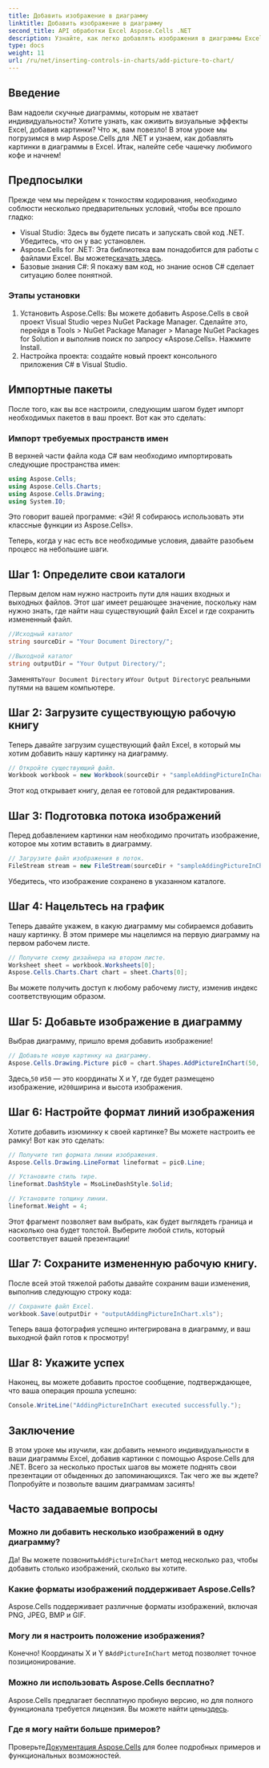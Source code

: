 ```yaml
---
title: Добавить изображение в диаграмму
linktitle: Добавить изображение в диаграмму
second_title: API обработки Excel Aspose.Cells .NET
description: Узнайте, как легко добавлять изображения в диаграммы Excel с помощью Aspose.Cells для .NET. Улучшите свои диаграммы и презентации всего за несколько простых шагов.
type: docs
weight: 11
url: /ru/net/inserting-controls-in-charts/add-picture-to-chart/
---
```

## Введение

Вам надоели скучные диаграммы, которым не хватает индивидуальности? Хотите узнать, как оживить визуальные эффекты Excel, добавив картинки? Что ж, вам повезло! В этом уроке мы погрузимся в мир Aspose.Cells для .NET и узнаем, как добавлять картинки в диаграммы в Excel. Итак, налейте себе чашечку любимого кофе и начнем!

## Предпосылки

Прежде чем мы перейдем к тонкостям кодирования, необходимо соблюсти несколько предварительных условий, чтобы все прошло гладко:

- Visual Studio: Здесь вы будете писать и запускать свой код .NET. Убедитесь, что он у вас установлен.
-  Aspose.Cells for .NET: Эта библиотека вам понадобится для работы с файлами Excel. Вы можете[скачать здесь](https://releases.aspose.com/cells/net/).
- Базовые знания C#: Я покажу вам код, но знание основ C# сделает ситуацию более понятной.

### Этапы установки

1. Установить Aspose.Cells: Вы можете добавить Aspose.Cells в свой проект Visual Studio через NuGet Package Manager. Сделайте это, перейдя в Tools > NuGet Package Manager > Manage NuGet Packages for Solution и выполнив поиск по запросу «Aspose.Cells». Нажмите Install.
2. Настройка проекта: создайте новый проект консольного приложения C# в Visual Studio.

## Импортные пакеты

После того, как вы все настроили, следующим шагом будет импорт необходимых пакетов в ваш проект. Вот как это сделать:

### Импорт требуемых пространств имен

В верхней части файла кода C# вам необходимо импортировать следующие пространства имен:

```csharp
using Aspose.Cells;
using Aspose.Cells.Charts;
using Aspose.Cells.Drawing;
using System.IO;
```

Это говорит вашей программе: «Эй! Я собираюсь использовать эти классные функции из Aspose.Cells».

Теперь, когда у нас есть все необходимые условия, давайте разобьем процесс на небольшие шаги. 

## Шаг 1: Определите свои каталоги

Первым делом нам нужно настроить пути для наших входных и выходных файлов. Этот шаг имеет решающее значение, поскольку нам нужно знать, где найти наш существующий файл Excel и где сохранить измененный файл.

```csharp
//Исходный каталог
string sourceDir = "Your Document Directory/";

//Выходной каталог
string outputDir = "Your Output Directory/";
```

 Заменять`Your Document Directory` и`Your Output Directory`с реальными путями на вашем компьютере. 

## Шаг 2: Загрузите существующую рабочую книгу

Теперь давайте загрузим существующий файл Excel, в который мы хотим добавить нашу картинку на диаграмму.

```csharp
// Откройте существующий файл.
Workbook workbook = new Workbook(sourceDir + "sampleAddingPictureInChart.xls");
```

Этот код открывает книгу, делая ее готовой для редактирования.

## Шаг 3: Подготовка потока изображений

Перед добавлением картинки нам необходимо прочитать изображение, которое мы хотим вставить в диаграмму. 

```csharp
// Загрузите файл изображения в поток.
FileStream stream = new FileStream(sourceDir + "sampleAddingPictureInChart.png", FileMode.Open, FileAccess.Read);
```

Убедитесь, что изображение сохранено в указанном каталоге.

## Шаг 4: Нацельтесь на график

Теперь давайте укажем, в какую диаграмму мы собираемся добавить нашу картинку. В этом примере мы нацелимся на первую диаграмму на первом рабочем листе.

```csharp
// Получите схему дизайнера на втором листе.
Worksheet sheet = workbook.Worksheets[0];
Aspose.Cells.Charts.Chart chart = sheet.Charts[0];
```

Вы можете получить доступ к любому рабочему листу, изменив индекс соответствующим образом.

## Шаг 5: Добавьте изображение в диаграмму

Выбрав диаграмму, пришло время добавить изображение! 

```csharp
// Добавьте новую картинку на диаграмму.
Aspose.Cells.Drawing.Picture pic0 = chart.Shapes.AddPictureInChart(50, 50, stream, 200, 200);
```

 Здесь,`50` и`50` — это координаты X и Y, где будет размещено изображение, и`200`ширина и высота изображения.

## Шаг 6: Настройте формат линий изображения

Хотите добавить изюминку к своей картинке? Вы можете настроить ее рамку! Вот как это сделать:

```csharp
// Получите тип формата линии изображения.
Aspose.Cells.Drawing.LineFormat lineformat = pic0.Line; 

// Установите стиль тире.
lineformat.DashStyle = MsoLineDashStyle.Solid;

// Установите толщину линии.
lineformat.Weight = 4;    
```

Этот фрагмент позволяет вам выбрать, как будет выглядеть граница и насколько она будет толстой. Выберите любой стиль, который соответствует вашей презентации!

## Шаг 7: Сохраните измененную рабочую книгу.

После всей этой тяжелой работы давайте сохраним ваши изменения, выполнив следующую строку кода:

```csharp
// Сохраните файл Excel.
workbook.Save(outputDir + "outputAddingPictureInChart.xls");
```

Теперь ваша фотография успешно интегрирована в диаграмму, и ваш выходной файл готов к просмотру!

## Шаг 8: Укажите успех

Наконец, вы можете добавить простое сообщение, подтверждающее, что ваша операция прошла успешно:

```csharp
Console.WriteLine("AddingPictureInChart executed successfully.");
```

## Заключение

В этом уроке мы изучили, как добавить немного индивидуальности в ваши диаграммы Excel, добавив картинки с помощью Aspose.Cells для .NET. Всего за несколько простых шагов вы можете поднять свои презентации от обыденных до запоминающихся. Так чего же вы ждете? Попробуйте и позвольте вашим диаграммам засиять!

## Часто задаваемые вопросы

### Можно ли добавить несколько изображений в одну диаграмму?
 Да! Вы можете позвонить`AddPictureInChart` метод несколько раз, чтобы добавить столько изображений, сколько вы хотите.

### Какие форматы изображений поддерживает Aspose.Cells?
Aspose.Cells поддерживает различные форматы изображений, включая PNG, JPEG, BMP и GIF.

### Могу ли я настроить положение изображения?
 Конечно! Координаты X и Y в`AddPictureInChart` метод позволяет точное позиционирование.

### Можно ли использовать Aspose.Cells бесплатно?
 Aspose.Cells предлагает бесплатную пробную версию, но для полного функционала требуется лицензия. Вы можете найти цены[здесь](https://purchase.aspose.com/buy).

### Где я могу найти больше примеров?
 Проверьте[Документация Aspose.Cells](https://reference.aspose.com/cells/net/) для более подробных примеров и функциональных возможностей.